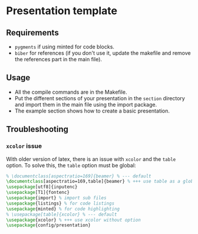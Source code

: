 # Presentation template

## Requirements

- `pygments` if using minted for code blocks.
- `biber` for references (if you don't use it, update the makefile and remove
  the references part in the main file).

## Usage

- All the compile commands are in the Makefile.
- Put the different sections of your presentation in the `section` directory and
  import them in the main file using the import package.
- The example section shows how to create a basic presentation.

## Troubleshooting

### `xcolor` issue

With older version of latex, there is an issue with `xcolor` and the `table`
option. To solve this, the `table` option must be global:

```tex
% \documentclass[aspectratio=169]{beamer} % --- default
\documentclass[aspectratio=169,table]{beamer} % +++ use table as a global option
\usepackage[utf8]{inputenc}
\usepackage[T1]{fontenc}
\usepackage{import} % import sub files
\usepackage{listings} % for code listings
\usepackage{minted} % for code highlighting
% \usepackage[table]{xcolor} % --- default
\usepackage{xcolor} % +++ use xcolor without option
\usepackage{config/presentation}
```
